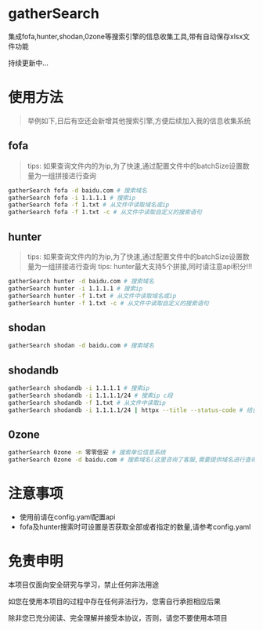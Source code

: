 # gatherSearch

集成fofa,hunter,shodan,0zone等搜索引擎的信息收集工具,带有自动保存xlsx文件功能

持续更新中...

# 使⽤方法

> 举例如下,日后有空还会新增其他搜索引擎,方便后续加入我的信息收集系统

## fofa


> tips: 如果查询文件内的为ip,为了快速,通过配置文件中的batchSize设置数量为一组拼接进行查询

```bash
gatherSearch fofa -d baidu.com # 搜索域名
gatherSearch fofa -i 1.1.1.1 # 搜索ip
gatherSearch fofa -f 1.txt # 从文件中读取域名或ip
gatherSearch fofa -f 1.txt -c # 从文件中读取自定义的搜索语句
```

## hunter

> tips: 如果查询文件内的为ip,为了快速,通过配置文件中的batchSize设置数量为一组拼接进行查询
> tips: hunter最大支持5个拼接,同时请注意api积分!!!

```bash
gatherSearch hunter -d baidu.com # 搜索域名
gatherSearch hunter -i 1.1.1.1 # 搜索ip
gatherSearch hunter -f 1.txt # 从文件中读取域名或ip
gatherSearch hunter -f 1.txt -c # 从文件中读取自定义的搜索语句
```

## shodan

```bash
gatherSearch shodan -d baidu.com # 搜索域名
```


## shodandb

```bash
gatherSearch shodandb -i 1.1.1.1 # 搜索ip
gatherSearch shodandb -i 1.1.1.1/24 # 搜索ip c段
gatherSearch shodandb -f 1.txt # 从文件中读取ip
gatherSearch shodandb -i 1.1.1.1/24 | httpx --title --status-code # 结合httpx进行扫描

```

## 0zone

```bash
gatherSearch 0zone -n 零零信安 # 搜索单位信息系统
gatherSearch 0zone -d baidu.com # 搜索域名(这里咨询了客服,需要提供域名进行查询)
```

# 注意事项

- 使用前请在config.yaml配置api
- fofa及hunter搜索时可设置是否获取全部或者指定的数量,请参考config.yaml


# 免责申明

本项目仅面向安全研究与学习，禁止任何非法用途

如您在使用本项目的过程中存在任何非法行为，您需自行承担相应后果

除非您已充分阅读、完全理解并接受本协议，否则，请您不要使用本项目
